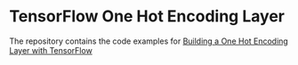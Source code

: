# TensorFlow One Hot Encoding Layer
The repository contains the code examples for [Building a One Hot Encoding Layer with TensorFlow](https://medium.com/@novackgm/building-a-one-hot-encoding-layer-with-tensorflow-f907d686bf39) 
